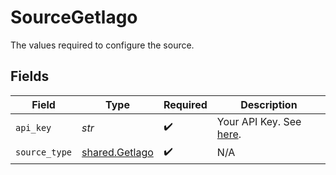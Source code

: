 # SourceGetlago

The values required to configure the source.


## Fields

| Field                                                                        | Type                                                                         | Required                                                                     | Description                                                                  |
| ---------------------------------------------------------------------------- | ---------------------------------------------------------------------------- | ---------------------------------------------------------------------------- | ---------------------------------------------------------------------------- |
| `api_key`                                                                    | *str*                                                                        | :heavy_check_mark:                                                           | Your API Key. See <a href="https://doc.getlago.com/docs/api/intro">here</a>. |
| `source_type`                                                                | [shared.Getlago](../../models/shared/getlago.md)                             | :heavy_check_mark:                                                           | N/A                                                                          |